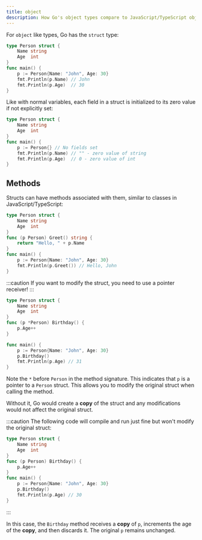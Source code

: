 ```yaml
---
title: object
description: How Go's object types compare to JavaScript/TypeScript objects.
---
```


For `object` like types, Go has the `struct` type:

```go title="object.go"
type Person struct {
    Name string
    Age  int
}
func main() {
    p := Person{Name: "John", Age: 30}
    fmt.Println(p.Name) // John
    fmt.Println(p.Age)  // 30
}
```

Like with normal variables, each field in a struct is initialized to its zero value if not explicitly set:

```go title="object.go"
type Person struct {
    Name string
    Age  int
}
func main() {
    p := Person{} // No fields set
    fmt.Println(p.Name) // "" - zero value of string
    fmt.Println(p.Age)  // 0 - zero value of int
}
```

## Methods

Structs can have methods associated with them, similar to classes in JavaScript/TypeScript:

```go title="object.go"
type Person struct {
    Name string
    Age  int
}
func (p Person) Greet() string {
    return "Hello, " + p.Name
}
func main() {
    p := Person{Name: "John", Age: 30}
    fmt.Println(p.Greet()) // Hello, John
}
```

:::caution
If you want to modify the struct, you need to use a pointer receiver!
:::

```go title="object.go" {5}
type Person struct {
    Name string
    Age  int
}
func (p *Person) Birthday() {
    p.Age++
}

func main() {
    p := Person{Name: "John", Age: 30}
    p.Birthday()
    fmt.Println(p.Age) // 31
}
```

Note the `*` before `Person` in the method signature. This indicates that `p` is a pointer to a `Person` struct. This allows you to modify the original struct when calling the method.

Without it, Go would create a **copy** of the struct and any modifications would not affect the original struct.

:::caution
The following code will compile and run just fine but won't modify the original struct:

```go title="object.go" {5}
type Person struct {
    Name string
    Age  int
}
func (p Person) Birthday() {
    p.Age++
}
func main() {
    p := Person{Name: "John", Age: 30}
    p.Birthday()
    fmt.Println(p.Age) // 30
}
```

:::

In this case, the `Birthday` method receives a **copy** of `p`, increments the age of the **copy**, and then discards it. The original `p` remains unchanged.
